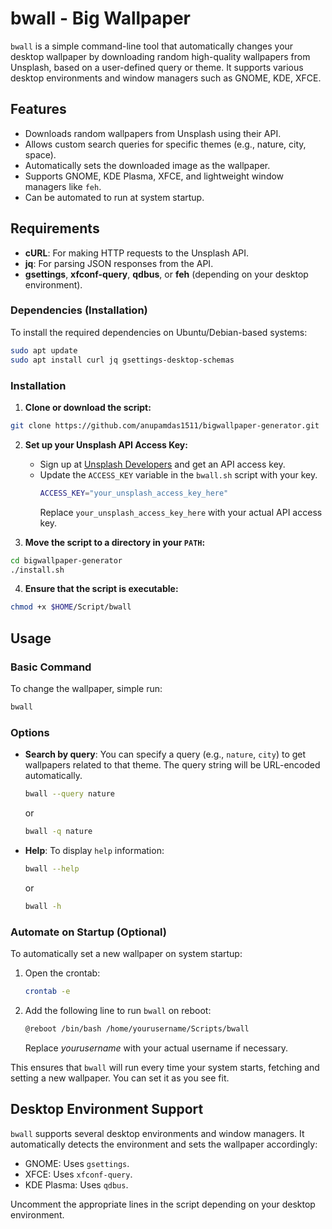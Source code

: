 # **bwall - Big Wallpaper**

`bwall` is a simple command-line tool that automatically changes your desktop wallpaper by downloading random high-quality wallpapers from Unsplash, based on a user-defined query or theme. It supports various desktop environments and window managers such as GNOME, KDE, XFCE.

## **Features**
- Downloads random wallpapers from Unsplash using their API.
- Allows custom search queries for specific themes (e.g., nature, city, space).
- Automatically sets the downloaded image as the wallpaper.
- Supports GNOME, KDE Plasma, XFCE, and lightweight window managers like `feh`.
- Can be automated to run at system startup.

## **Requirements**
- **cURL**: For making HTTP requests to the Unsplash API.
- **jq**: For parsing JSON responses from the API.
- **gsettings**, **xfconf-query**, **qdbus**, or **feh** (depending on your desktop environment).

### **Dependencies (Installation)**

To install the required dependencies on Ubuntu/Debian-based systems:

```bash
sudo apt update
sudo apt install curl jq gsettings-desktop-schemas
```

### **Installation**

1. **Clone or download the script:**
```bash
git clone https://github.com/anupamdas1511/bigwallpaper-generator.git
```

2. **Set up your Unsplash API Access Key:**

    - Sign up at [Unsplash Developers](https://unsplash.com/developers) and get an API access key.
    - Update the `ACCESS_KEY` variable in the `bwall.sh` script with your key.
        ```bash
        ACCESS_KEY="your_unsplash_access_key_here"
        ```
        Replace `your_unsplash_access_key_here` with your actual API access key.


3. **Move the script to a directory in your `PATH`:**
```bash
cd bigwallpaper-generator
./install.sh
```

4. **Ensure that the script is executable:**
```bash
chmod +x $HOME/Script/bwall
```

## **Usage**
### **Basic Command**

To change the wallpaper, simple run:
```bash
bwall
``` 

### **Options**

- **Search by query**: You can specify a query (e.g., `nature`, `city`) to get wallpapers related to that theme. The query string will be URL-encoded automatically.

    ```bash
    bwall --query nature
    ```
    or
    ```bash
    bwall -q nature
    ```

- **Help**: To display `help` information:
    ```bash
    bwall --help
    ```
    or
    ```bash
    bwall -h
    ```

### **Automate on Startup (Optional)**

To automatically set a new wallpaper on system startup:

1. Open the crontab:

   ```bash
   crontab -e
   ```

2. Add the following line to run `bwall` on reboot:

    ```bash
    @reboot /bin/bash /home/yourusername/Scripts/bwall
    ```
    Replace *yourusername* with your actual username if necessary.

This ensures that `bwall` will run every time your system starts, fetching and setting a new wallpaper. You can set it as you see fit.

## **Desktop Environment Support**

`bwall` supports several desktop environments and window managers. It automatically detects the environment and sets the wallpaper accordingly:

-    GNOME: Uses `gsettings`.
-    XFCE: Uses `xfconf-query`.
-    KDE Plasma: Uses `qdbus`.

Uncomment the appropriate lines in the script depending on your desktop environment.